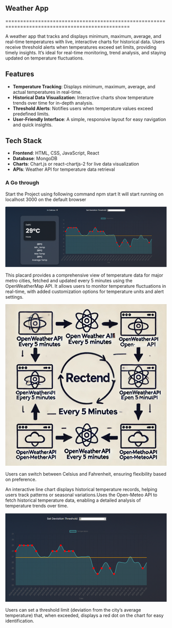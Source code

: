 ## Weather App
================================================================================================

A weather app that tracks and displays minimum, maximum, average, and real-time temperatures with live, interactive charts for historical data. Users receive threshold alerts when temperatures exceed set limits, providing timely insights. It’s ideal for real-time monitoring, trend analysis, and staying updated on temperature fluctuations.

## Features

- **Temperature Tracking**: Displays minimum, maximum, average, and actual temperatures in real-time.
- **Historical Data Visualization**: Interactive charts show temperature trends over time for in-depth analysis.
- **Threshold Alerts**: Notifies users when temperature values exceed predefined limits.
- **User-Friendly Interface**: A simple, responsive layout for easy navigation and quick insights.  

## Tech Stack

- **Frontend**: HTML, CSS, JavaScript, React
- **Database**: MongoDB
- **Charts**: Chart.js or react-chartjs-2 for live data visualization
- **APIs**: Weather API for temperature data retrieval

### A Go through

Start the Project using following command
npm start 
It will start running on localhost 3000 on the default browser

![alt text](image-1.png)

This placard provides a comprehensive view of temperature data for major metro cities, fetched and updated every 5 minutes using the OpenWeatherMap API. It allows users to monitor temperature fluctuations in real-time, with added customization options for temperature units and alert settings.

![alt text](image-2.png)

Users can switch between Celsius and Fahrenheit, ensuring flexibility based on preference.

An interactive line chart displays historical temperature records, helping users track patterns or seasonal variations.Uses the Open-Meteo API to fetch historical temperature data, enabling a detailed analysis of temperature trends over time.

![alt text](image-3.png)

Users can set a threshold limit (deviation from the city’s average temperature) that, when exceeded, displays a red dot on the chart for easy identification.



